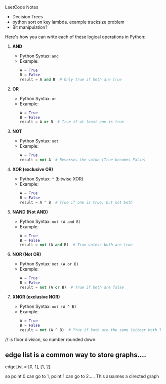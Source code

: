 LeetCode Notes
- Decision Trees
- python sort on key lambda. example trucksize problem
- Bit manipulation?

Here's how you can write each of these logical operations in Python:

1. **AND**
   - Python Syntax: `and`
   - Example:
     ```python
     A = True
     B = False
     result = A and B  # Only true if both are true
     ```

2. **OR**
   - Python Syntax: `or`
   - Example:
     ```python
     A = True
     B = False
     result = A or B  # True if at least one is true
     ```

3. **NOT**
   - Python Syntax: `not`
   - Example:
     ```python
     A = True
     result = not A  # Reverses the value (True becomes False)
     ```

4. **XOR (exclusive OR)**
   - Python Syntax: `^` (bitwise XOR)
   - Example:
     ```python
     A = True
     B = False
     result = A ^ B  # True if one is true, but not both
     ```

5. **NAND (Not AND)**
   - Python Syntax: `not (A and B)`
   - Example:
     ```python
     A = True
     B = False
     result = not (A and B)  # True unless both are true
     ```

6. **NOR (Not OR)**
   - Python Syntax: `not (A or B)`
   - Example:
     ```python
     A = True
     B = False
     result = not (A or B)  # True if both are false
     ```

7. **XNOR (exclusive NOR)**
   - Python Syntax: `not (A ^ B)`
   - Example:
     ```python
     A = True
     B = False
     result = not (A ^ B)  # True if both are the same (either both True or both False)
     ```



// is floor division, so number rounded down

## edge list is a common way to store graphs....
edgeList = [0, 1], [1, 2]

so point 0 can go to 1, point 1 can go to 2.....  This assumes a directed graph